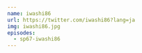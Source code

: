 ```yaml
---
name: iwashi86
url: https://twitter.com/iwashi86?lang=ja
img: iwashi86.jpg
episodes:
  - sp67-iwashi86
---
```

